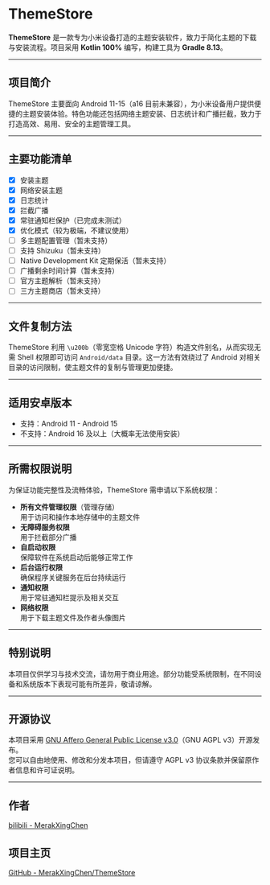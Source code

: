 # ThemeStore

**ThemeStore** 是一款专为小米设备打造的主题安装软件，致力于简化主题的下载与安装流程。项目采用 **Kotlin 100%** 编写，构建工具为 **Gradle 8.13**。

---

## 项目简介

ThemeStore 主要面向 Android 11-15（a16 目前未兼容），为小米设备用户提供便捷的主题安装体验。特色功能还包括网络主题安装、日志统计和广播拦截，致力于打造高效、易用、安全的主题管理工具。

---

## 主要功能清单

- [x] 安装主题  
- [x] 网络安装主题  
- [x] 日志统计  
- [x] 拦截广播  
- [x] 常驻通知栏保护（已完成未测试）
- [x] 优化模式（较为极端，不建议使用）
- [ ] 多主题配置管理（暂未支持）  
- [ ] 支持 Shizuku（暂未支持）  
- [ ] Native Development Kit 定期保活（暂未支持）  
- [ ] 广播剩余时间计算（暂未支持）  
- [ ] 官方主题解析（暂未支持）  
- [ ] 三方主题商店（暂未支持）  

---

## 文件复制方法

ThemeStore 利用 `\u200b`（零宽空格 Unicode 字符）构造文件别名，从而实现无需 Shell 权限即可访问 `Android/data` 目录。这一方法有效绕过了 Android 对相关目录的访问限制，使主题文件的复制与管理更加便捷。

---

## 适用安卓版本

- 支持：Android 11 - Android 15
- 不支持：Android 16 及以上（大概率无法使用安装）

---

## 所需权限说明

为保证功能完整性及流畅体验，ThemeStore 需申请以下系统权限：

- **所有文件管理权限**（管理存储）  
  用于访问和操作本地存储中的主题文件
- **无障碍服务权限**  
  用于拦截部分广播
- **自启动权限**  
  保障软件在系统启动后能够正常工作
- **后台运行权限**  
  确保程序关键服务在后台持续运行
- **通知权限**  
  用于常驻通知栏提示及相关交互
- **网络权限**  
  用于下载主题文件及作者头像图片

---

## 特别说明

本项目仅供学习与技术交流，请勿用于商业用途。部分功能受系统限制，在不同设备和系统版本下表现可能有所差异，敬请谅解。

---

## 开源协议

本项目采用 [GNU Affero General Public License v3.0](LICENSE)（GNU AGPL v3）开源发布。  
您可以自由地使用、修改和分发本项目，但请遵守 AGPL v3 协议条款并保留原作者信息和许可证说明。

---

## 作者

[bilibili - MerakXingChen](https://space.bilibili.com/1064893426)

## 项目主页

[GitHub - MerakXingChen/ThemeStore](https://github.com/MerakXingChen/ThemeStore)
